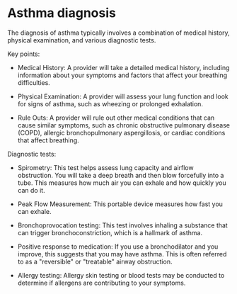 # Asthma diagnosis

The diagnosis of asthma typically involves a combination of medical history, physical examination, and various diagnostic tests.

Key points:

* Medical History: A provider will take a detailed medical history, including information about your symptoms and factors that affect your breathing difficulties.

* Physical Examination: A provider will assess your lung function and look for signs of asthma, such as wheezing or prolonged exhalation.

* Rule Outs: A provider will rule out other medical conditions that can cause similar symptoms, such as chronic obstructive pulmonary disease (COPD), allergic bronchopulmonary aspergillosis, or cardiac conditions that affect breathing.

Diagnostic tests:

* Spirometry: This test helps assess lung capacity and airflow obstruction. You will take a deep breath and then blow forcefully into a tube. This measures how much air you can exhale and how quickly you can do it. 

* Peak Flow Measurement: This portable device measures how fast you can exhale. 

* Bronchoprovocation testing: This test involves inhaling a substance that can trigger bronchoconstriction, which is a hallmark of asthma.

* Positive response to medication: If you use a bronchodilator and you improve, this suggests that you may have asthma. This is often referred to as a "reversible" or "treatable" airway obstruction.

* Allergy testing: Allergy skin testing or blood tests may be conducted to determine if allergens are contributing to your symptoms.

